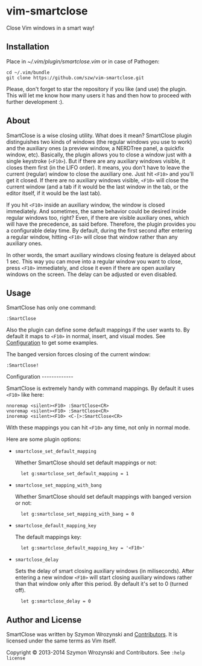 vim-smartclose
============

Close Vim windows in a smart way!


Installation
------------

Place in *~/.vim/plugin/smartclose.vim* or in case of Pathogen:

    cd ~/.vim/bundle
    git clone https://github.com/szw/vim-smartclose.git

Please, don't forget to star the repository if you like (and use) the plugin. This will let me know
how many users it has and then how to proceed with further development :).


About
-----

SmartClose is a wise closing utility. What does it mean? SmartClose plugin distinguishes two kinds
of windows (the regular windows you use to work) and the auxiliary ones (a preview window,
a NERDTree panel, a quickfix window, etc). Basically, the plugin allows you to close a window
just with a single keystroke (`<F10>`). But if there are any auxiliary windows visible, it closes them
first (in the LIFO order). It means, you don't have to leave the current (regular) window to close
the auxiliary one. Just hit `<F10>` and you'll get it closed. If there are no auxiliary windows visible,
`<F10>` will close the current window (and a tab if it would be the last window in the tab, or the editor
itself, if it would be the last tab).

If you hit `<F10>` inside an auxiliary window, the window is closed immediately. And sometimes, the
same behavior could be desired inside regular windows too, right? Even, if there are visible
auxiliary ones, which will have the precedence, as said before. Therefore, the plugin provides you
a configurable delay time. By default, during the first second after entering a regular window,
hitting `<F10>` will close that window rather than any auxiliary ones.

In other words, the smart auxiliary windows closing feature is delayed about 1 sec. This way you
can move into a regular window you want to close, press `<F10>` immediately, and close it even if
there are open auxilary windows on the screen. The delay can be adjusted or even disabled.

Usage
-----

SmartClose has only one command:

    :SmartClose

Also the plugin can define some default mappings if the user wants to. By default it maps to
`<F10>` in normal, insert, and visual modes. See [Configuration](#configuration) to get some
examples.

The banged version forces closing of the current window:

    :SmartClose!


<div id="configuration"></div>
Configuration
-------------

SmartClose is extremely handy with command mappings. By default it uses `<F10>` like here:

    nnoremap <silent><F10> :SmartClose<CR>
    vnoremap <silent><F10> :SmartClose<CR>
    inoremap <silent><F10> <C-[>:SmartClose<CR>

With these mappings you can hit `<F10>` any time, not only in normal mode.

Here are some plugin options:

* `smartclose_set_default_mapping`

    Whether SmartClose should set default mappings or not:

        let g:smartclose_set_default_mapping = 1


* `smartclose_set_mapping_with_bang`

    Whether SmartClose should set default mappings with banged version or not:

        let g:smartclose_set_mapping_with_bang = 0


* `smartclose_default_mapping_key`

    The default mappings key:

        let g:smartclose_default_mapping_key = '<F10>'


* `smartclose_delay`

    Sets the delay of smart closing auxiliary windows (in miliseconds). After entering a new window 
    `<F10>` will start closing auxiliary windows rather than that window only after this period. 
    By default it's set to 0 (turned off).

        let g:smartclose_delay = 0


Author and License
------------------

SmartClose was written by Szymon Wrozynski and
[Contributors](https://github.com/szw/vim-smartclose/commits/master). It is licensed under the same
terms as Vim itself.

Copyright &copy; 2013-2014 Szymon Wrozynski and Contributors. See `:help license`
